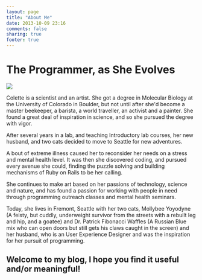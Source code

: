 ```yaml
---
layout: page
title: "About Me"
date: 2013-10-09 23:16
comments: false
sharing: true
footer: true
---
```

# The Programmer, as She Evolves
<p class="centered">
<img class="img-circle" src="/images/FCBD1.png">
</p>

Colette is a scientist and an artist. She got a degree in Molecular Biology at the University of Colorado in Boulder, but not until after she'd become a master beekeeper, a barista, a world traveller, an activist and a painter. She found a great deal of inspiration in science, and so she pursued the degree with vigor.

After several years in a lab, and teaching Introductory lab courses, her new husband, and two cats decided to move to Seattle for new adventures.

A bout of extreme illness caused her to reconsider her needs on a stress and mental health level. It was then she discovered coding, and pursued every avenue she could, finding the puzzle solving and building mechanisms of Ruby on Rails to be her calling.

She continues to make art based on her passions of technology, science and nature, and has found a passion for working with people in need through programming outreach classes and mental health seminars.

Today, she lives in Fremont, Seattle with her two cats, Mollybee Yoyodyne (A feisty, but cuddly, underweight survivor from the streets with a rebuilt leg and hip, and a goatee) and Dr. Patrick Fibonacci Waffles (A Russian Blue mix who can open doors but still gets his claws caught in the screen) and her husband, who is an User Experience Designer and was the inspiration for her pursuit of programming.

## Welcome to my blog, I hope you find it useful and/or meaningful!

